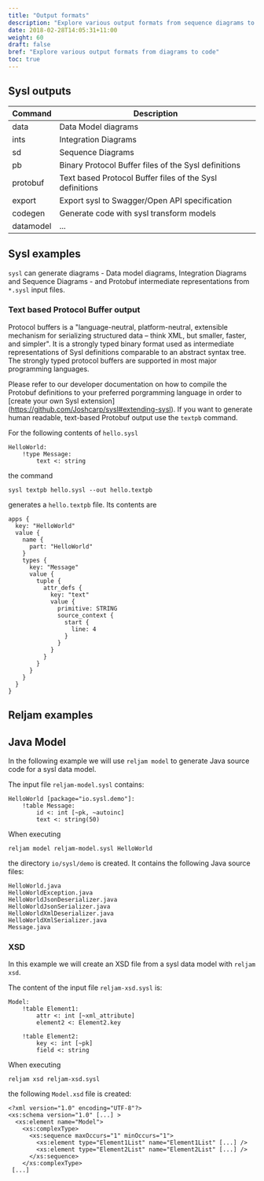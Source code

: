 ```yaml
---
title: "Output formats"
description: "Explore various output formats from sequence diagrams to Java code."
date: 2018-02-28T14:05:31+11:00
weight: 60
draft: false
bref: "Explore various output formats from diagrams to code"
toc: true
---
```


## Sysl outputs

| Command | Description |
|---------|-------------|
| data    | Data Model diagrams |
| ints    | Integration Diagrams |
| sd      | Sequence Diagrams |
| pb      | Binary Protocol Buffer files of the Sysl definitions |
| protobuf  | Text based Protocol Buffer files of the Sysl definitions |
| export  | Export sysl to Swagger/Open API specification |
| codegen | Generate code with sysl transform models | 
| datamodel| ... | 


## Sysl examples

`sysl` can generate diagrams - Data model diagrams, Integration Diagrams and Sequence Diagrams - and Protobuf intermediate representations from `*.sysl` input files.

### Text based Protocol Buffer output
Protocol buffers is a "language-neutral, platform-neutral, extensible mechanism for serializing structured data – think XML, but smaller, faster, and simpler". It is a strongly typed binary format used as intermediate representations of Sysl definitions comparable to an abstract syntax tree. The strongly typed protocol buffers are supported in most major programming languages.

Please refer to our developer documentation on how to compile the Protobuf definitions to your preferred porgramming language in order to [create your own Sysl extension]
(https://github.com/Joshcarp/sysl#extending-sysl). If you want to generate human readable, text-based Protobuf output use the `textpb` command.

For the following contents of `hello.sysl`

```
HelloWorld:
    !type Message:
        text <: string
```

the command

	sysl textpb hello.sysl --out hello.textpb

generates a `hello.textpb` file. Its contents are

```
apps {
  key: "HelloWorld"
  value {
    name {
      part: "HelloWorld"
    }
    types {
      key: "Message"
      value {
        tuple {
          attr_defs {
            key: "text"
            value {
              primitive: STRING
              source_context {
                start {
                  line: 4
                }
              }
            }
          }
        }
      }
    }
  }
}
```

## Reljam examples


## Java Model
In the following example we will use `reljam model` to generate Java source code for a sysl data model.

The input file `reljam-model.sysl` contains:

```
HelloWorld [package="io.sysl.demo"]:
    !table Message:
        id <: int [~pk, ~autoinc]
        text <: string(50)
```
When executing

    reljam model reljam-model.sysl HelloWorld

the directory `io/sysl/demo` is created. It contains the following Java source files:

    HelloWorld.java
    HelloWorldException.java
    HelloWorldJsonDeserializer.java
    HelloWorldJsonSerializer.java
    HelloWorldXmlDeserializer.java
    HelloWorldXmlSerializer.java
    Message.java

### XSD

In this example we will create an XSD file from a sysl data model with `reljam xsd`.

The content of the input file `reljam-xsd.sysl` is:

```
Model:
    !table Element1:
        attr <: int [~xml_attribute]
        element2 <: Element2.key

    !table Element2:
        key <: int [~pk]
        field <: string
```
When executing

    reljam xsd reljam-xsd.sysl

the following `Model.xsd` file is created:

```
<?xml version="1.0" encoding="UTF-8"?>
<xs:schema version="1.0" [...] >
  <xs:element name="Model">
    <xs:complexType>
      <xs:sequence maxOccurs="1" minOccurs="1">
        <xs:element type="Element1List" name="Element1List" [...] />
        <xs:element type="Element2List" name="Element2List" [...] />
      </xs:sequence>
    </xs:complexType>
 [...]
```


